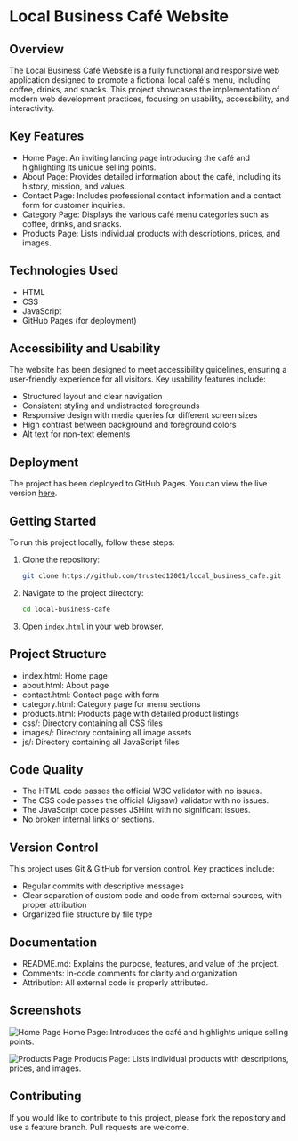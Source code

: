 # Local Business Café Website

## Overview

The Local Business Café Website is a fully functional and responsive web application designed to promote a fictional local café's menu, including coffee, drinks, and snacks. This project showcases the implementation of modern web development practices, focusing on usability, accessibility, and interactivity.

## Key Features

- Home Page: An inviting landing page introducing the café and highlighting its unique selling points.
- About Page: Provides detailed information about the café, including its history, mission, and values.
- Contact Page: Includes professional contact information and a contact form for customer inquiries.
- Category Page: Displays the various café menu categories such as coffee, drinks, and snacks.
- Products Page: Lists individual products with descriptions, prices, and images.

## Technologies Used

- HTML
- CSS
- JavaScript
- GitHub Pages (for deployment)

## Accessibility and Usability

The website has been designed to meet accessibility guidelines, ensuring a user-friendly experience for all visitors. Key usability features include:
- Structured layout and clear navigation
- Consistent styling and undistracted foregrounds
- Responsive design with media queries for different screen sizes
- High contrast between background and foreground colors
- Alt text for non-text elements

## Deployment

The project has been deployed to GitHub Pages. You can view the live version [here](https://trusted12001.github.io/local_business_cafe/).

## Getting Started

To run this project locally, follow these steps:

1. Clone the repository:
   ```bash
   git clone https://github.com/trusted12001/local_business_cafe.git
   ```
2. Navigate to the project directory:
   ```bash
   cd local-business-cafe
   ```
3. Open `index.html` in your web browser.

## Project Structure

- index.html: Home page
- about.html: About page
- contact.html: Contact page with form
- category.html: Category page for menu sections
- products.html: Products page with detailed product listings
- css/: Directory containing all CSS files
- images/: Directory containing all image assets
- js/: Directory containing all JavaScript files

## Code Quality

- The HTML code passes the official W3C validator with no issues.
- The CSS code passes the official (Jigsaw) validator with no issues.
- The JavaScript code passes JSHint with no significant issues.
- No broken internal links or sections.

## Version Control

This project uses Git & GitHub for version control. Key practices include:
- Regular commits with descriptive messages
- Clear separation of custom code and code from external sources, with proper attribution
- Organized file structure by file type

## Documentation

- README.md: Explains the purpose, features, and value of the project.
- Comments: In-code comments for clarity and organization.
- Attribution: All external code is properly attributed.

## Screenshots

![Home Page](https://trusted12001.github.io/local_business_cafe/assets/images/home-page.jpg)
Home Page: Introduces the café and highlights unique selling points.

![Products Page](https://trusted12001.github.io/local_business_cafe/assets/images/products-page.jpg)
Products Page: Lists individual products with descriptions, prices, and images.

## Contributing

If you would like to contribute to this project, please fork the repository and use a feature branch. Pull requests are welcome.
